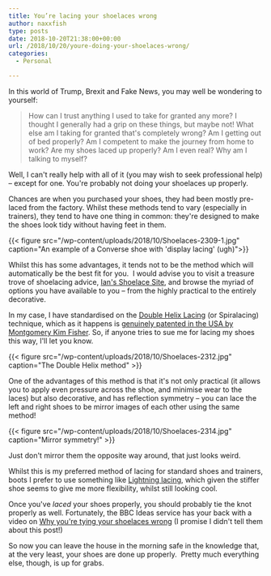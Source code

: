 ```yaml
---
title: You’re lacing your shoelaces wrong
author: naxxfish
type: posts
date: 2018-10-20T21:38:00+00:00
url: /2018/10/20/youre-doing-your-shoelaces-wrong/
categories:
  - Personal

---
```

In this world of Trump, Brexit and Fake News, you may well be wondering to yourself: 

> How can I trust anything I used to take for granted any more? I thought I generally had a grip on these things, but maybe not! 
> What else am I taking for granted that's completely wrong? Am I getting out of bed properly? Am I competent to make the journey 
> from home to work? Are my shoes laced up properly? Am I even real? Why am I talking to myself?

Well, I can't really help with all of it (you may wish to seek professional help) &ndash; except for one. You're probably not doing your shoelaces up properly.

<!--nextpage-->

Chances are when you purchased your shoes, they had been mostly pre-laced from the factory. Whilst these methods tend to vary (especially in trainers), they tend to have one thing in common: they're designed to make the shoes look tidy without having feet in them.


{{< figure src="/wp-content/uploads/2018/10/Shoelaces-2309-1.jpg" caption="An example of a Converse shoe with 'display lacing' (ugh)">}}

Whilst this has some advantages, it tends not to be the method which will automatically be the best fit for you.&nbsp; I would advise you to visit a treasure trove of shoelacing advice, [Ian's Shoelace Site][1], and browse the myriad of options you have available to you &ndash; from the highly practical to the entirely decorative.

In my case, I have standardised on the [Double Helix Lacing][2] (or Spiralacing) technique, which as it happens is [genuinely patented in the USA by Montgomery Kim Fisher][3]. So, if anyone tries to sue me for lacing my shoes this way, I'll let you know.&nbsp;

{{< figure src="/wp-content/uploads/2018/10/Shoelaces-2312.jpg" caption="The Double Helix method" >}}

One of the advantages of this method is that it's not only practical (it allows you to apply even pressure across the shoe, and minimise wear to the laces) but also decorative, and has reflection symmetry &ndash; you can lace the left and right shoes to be mirror images of each other using the same method!

{{< figure src="/wp-content/uploads/2018/10/Shoelaces-2314.jpg" caption="Mirror symmetry!" >}}

Just don't mirror them the opposite way around, that just looks weird.&nbsp;

Whilst this is my preferred method of lacing for standard shoes and trainers, boots I prefer to use something like [Lightning lacing][4], which given the stiffer shoe seems to give me more flexibility, whilst still looking cool.&nbsp;

Once you've _laced_ your shoes properly, you should probably tie the knot properly as well. Fortunately, the BBC Ideas service has your back with a video on [Why you're tying your shoelaces wrong][5] (I promise I didn't tell them about this post!)

So now you can leave the house in the morning safe in the knowledge that, at the very least, your shoes are done up properly.&nbsp; Pretty much everything else, though, is up for grabs.&nbsp;

 [1]: https://www.fieggen.com/shoelace/index.htm
 [2]: https://www.fieggen.com/shoelace/doublehelixlacing.htm
 [3]: https://patents.google.com/patent/US6513211B1/en?oq=US+6%2c513%2c211+~1+
 [4]: https://www.fieggen.com/shoelace/lightninglacing.htm
 [5]: https://www.bbc.com/ideas/videos/why-youre-tying-your-shoelaces-all-wrong/p06ygjm0?playlist=doing-it-wrong